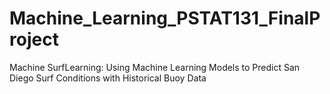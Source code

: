 # Machine_Learning_PSTAT131_FinalProject
Machine SurfLearning: Using Machine Learning Models to Predict San Diego Surf Conditions with Historical Buoy Data
